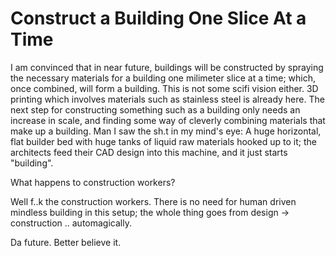 # Construct a Building One Slice At a Time

I am convinced that in near future, buildings will be constructed by spraying the necessary materials for a building one milimeter slice at a time; which, once combined, will form a building. This is not some scifi vision either. 3D printing which involves materials such as stainless steel is already here. The next step for constructing something such as a building only needs an increase in scale, and finding some way of cleverly combining materials that make up a building. Man I saw the sh.t in my mind's eye: A huge horizontal, flat builder bed with huge tanks of liquid raw materials hooked up to it; the architects feed their CAD design into this machine, and it just starts "building".

What happens to construction workers?

Well f..k the construction workers. There is no need for human driven mindless building in this setup; the whole thing goes from design -> construction .. automagically.

Da future. Better believe it.
